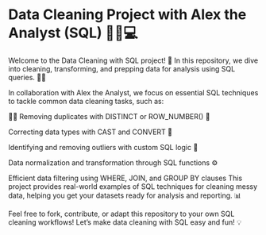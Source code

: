 # Data Cleaning Project with Alex the Analyst (SQL) 🧑‍💻💻
Welcome to the Data Cleaning with SQL project! 🚀 In this repository, we dive into cleaning, transforming, and prepping data for analysis using SQL queries. 🧹✨

In collaboration with Alex the Analyst, we focus on essential SQL techniques to tackle common data cleaning tasks, such as:

🧑‍🔬
Removing duplicates with DISTINCT or ROW_NUMBER() 🔄

Correcting data types with CAST and CONVERT 🚨 

Identifying and removing outliers with custom SQL logic 🧹 

Data normalization and transformation through SQL functions ⚙️

Efficient data filtering using WHERE, JOIN, and GROUP BY clauses
This project provides real-world examples of SQL techniques for cleaning messy data, helping you get your datasets ready for analysis and reporting. 📊

Feel free to fork, contribute, or adapt this repository to your own SQL cleaning workflows! Let’s make data cleaning with SQL easy and fun! 💡
